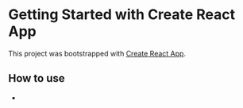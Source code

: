 # Getting Started with Create React App

This project was bootstrapped with [Create React App](https://github.com/facebook/create-react-app).

## How to use
- 